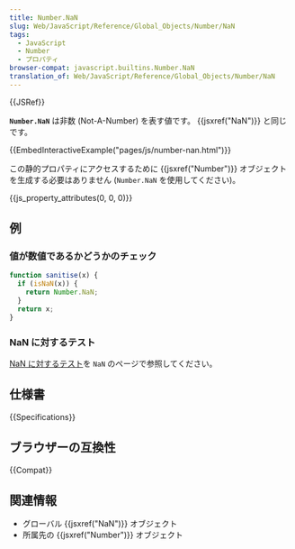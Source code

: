 ```yaml
---
title: Number.NaN
slug: Web/JavaScript/Reference/Global_Objects/Number/NaN
tags:
  - JavaScript
  - Number
  - プロパティ
browser-compat: javascript.builtins.Number.NaN
translation_of: Web/JavaScript/Reference/Global_Objects/Number/NaN
---
```

{{JSRef}}

**`Number.NaN`** は非数 (Not-A-Number) を表す値です。 {{jsxref("NaN")}} と同じです。

{{EmbedInteractiveExample("pages/js/number-nan.html")}}

この静的プロパティにアクセスするために {{jsxref("Number")}} オブジェクトを生成する必要はありません (`Number.NaN` を使用してください)。

{{js_property_attributes(0, 0, 0)}}

## 例

### 値が数値であるかどうかのチェック

```js
function sanitise(x) {
  if (isNaN(x)) {
    return Number.NaN;
  }
  return x;
}
```

### NaN に対するテスト

[NaN に対するテスト](/ja/docs/Web/JavaScript/Reference/Global_Objects/NaN#testing_against_nan)を `NaN` のページで参照してください。

## 仕様書

{{Specifications}}

## ブラウザーの互換性

{{Compat}}

## 関連情報

- グローバル {{jsxref("NaN")}} オブジェクト
- 所属先の {{jsxref("Number")}} オブジェクト
